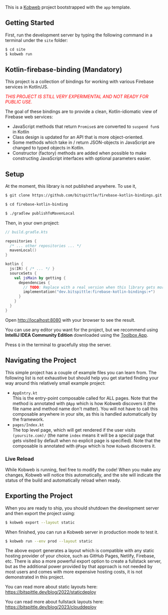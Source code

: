 This is a [Kobweb](https://github.com/varabyte/kobweb) project bootstrapped with the `app` template.

## Getting Started

First, run the development server by typing the following command in a terminal under the `site` folder:

```bash
$ cd site
$ kobweb run
```

## Kotlin-firebase-binding (Mandatory)
This project is a collection of bindings for working with various Firebase services in Kotlin/JS.

*<span style="color:red">THIS PROJECT IS STILL VERY EXPERIMENTAL AND NOT READY FOR PUBLIC USE.</span>*

The goal of these bindings are to provide a clean, Kotlin-idiomatic view of Firebase web services:
* JavaScript methods that return `Promise`s are converted to `suspend fun`s in Kotlin
* Class design is updated for an API that is more object-oriented.
* Some methods which take in / return JSON-objects in JavaScript are changed to typed objects in Kotlin.
* Constructor (factory) methods are added when possible to make constructing JavaScript interfaces with optional
  parameters easier.

## Setup

At the moment, this library is not published anywhere. To use it,

```bash
$ git clone https://github.com/bitspittle/firebase-kotlin-bindings.git
```
```bash
$ cd firebase-kotlin-binding
```
```bash
$ ./gradlew publishToMavenLocal
```

Then, in your own project:

```kotlin
// build.gradle.kts

repositories {
  /* ... other repositories ... */
  mavenLocal()
}

kotlin {
  js(IR) { /* ... */ }
  sourceSets {
    val jsMain by getting {
      dependencies {
        // TODO: Replace with a real version when this library gets more mature
        implementation("dev.bitspittle:firebase-kotlin-bindings:+")
      }
    }
  }
}
```


Open [http://localhost:8080](http://localhost:8080) with your browser to see the result.

You can use any editor you want for the project, but we recommend using **IntelliJ IDEA Community Edition** downloaded
using the [Toolbox App](https://www.jetbrains.com/toolbox-app/).

Press `Q` in the terminal to gracefully stop the server.

## Navigating the Project

This simple project has a couple of example files you can learn from. The following list is not exhaustive but should
help you get started finding your way around this relatively small example project:

* `AppEntry.kt`<br>
  This is the entry-point composable called for ALL pages. Note that the method is annotated with `@App` which is how
  Kobweb discovers it (the file name and method name don't matter). You will not have to call this composable anywhere
  in your site, as this is handled automatically by the framework.
* `pages/Index.kt`<br>
  The top level page, which will get rendered if the user visits `(yoursite.com)/` (the name
  `index` means it will be a special page that gets visited by default when no explicit page is specified). Note that
  the composable is annotated with `@Page` which is how `Kobweb` discovers it.

### Live Reload

While Kobweb is running, feel free to modify the code! When you make any changes, Kobweb will notice this
automatically, and the site will indicate the status of the build and automatically reload when ready.

## Exporting the Project

When you are ready to ship, you should shutdown the development server and then export the project using:

```bash
$ kobweb export --layout static
```

When finished, you can run a Kobweb server in production mode to test it.

```bash
$ kobweb run --env prod --layout static
```

The above export generates a layout which is compatible with any static hosting provider of your choice, such as
GitHub Pages, Netlify, Firebase, etc. There is also a more powerful export option to create a fullstack server,
but as the additional power provided by that approach is not needed by most users and comes with more expensive
hosting costs, it is not demonstrated in this project.

You can read more about static layouts here: https://bitspittle.dev/blog/2022/staticdeploy

You can read more about fullstack layouts here: https://bitspittle.dev/blog/2023/clouddeploy
